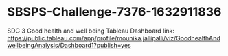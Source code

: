 # SBSPS-Challenge-7376-1632911836
SDG 3 Good health and well being
Tableau Dashboard link: https://public.tableau.com/app/profile/mounika.jallipalli/viz/GoodhealthAndwellbeingAnalysis/Dashboard1?publish=yes
